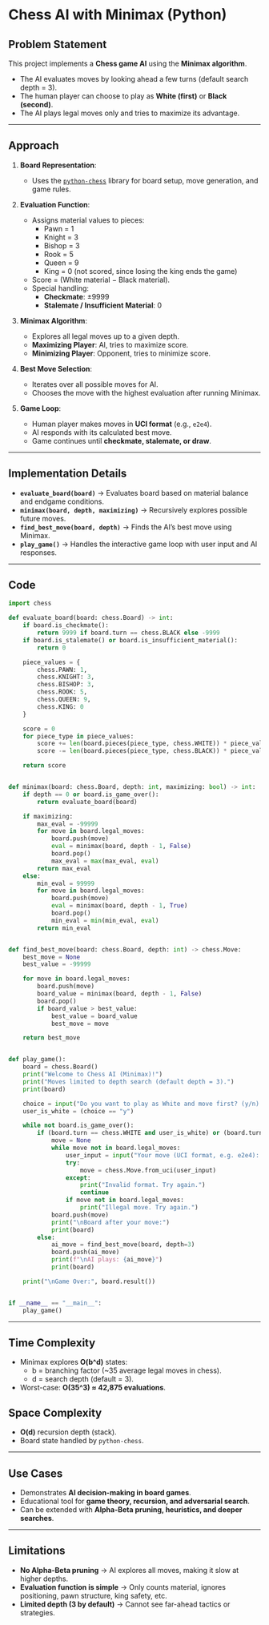 # Chess AI with Minimax (Python)

## Problem Statement
This project implements a **Chess game AI** using the **Minimax algorithm**.  
- The AI evaluates moves by looking ahead a few turns (default search depth = 3).  
- The human player can choose to play as **White (first)** or **Black (second)**.  
- The AI plays legal moves only and tries to maximize its advantage.  

---

## Approach
1. **Board Representation**:  
   - Uses the [`python-chess`](https://pypi.org/project/chess/) library for board setup, move generation, and game rules.  

2. **Evaluation Function**:  
   - Assigns material values to pieces:  
     - Pawn = 1  
     - Knight = 3  
     - Bishop = 3  
     - Rook = 5  
     - Queen = 9  
     - King = 0 (not scored, since losing the king ends the game)  
   - Score = (White material − Black material).  
   - Special handling:  
     - **Checkmate**: ±9999  
     - **Stalemate / Insufficient Material**: 0  

3. **Minimax Algorithm**:  
   - Explores all legal moves up to a given depth.  
   - **Maximizing Player**: AI, tries to maximize score.  
   - **Minimizing Player**: Opponent, tries to minimize score.  

4. **Best Move Selection**:  
   - Iterates over all possible moves for AI.  
   - Chooses the move with the highest evaluation after running Minimax.  

5. **Game Loop**:  
   - Human player makes moves in **UCI format** (e.g., `e2e4`).  
   - AI responds with its calculated best move.  
   - Game continues until **checkmate, stalemate, or draw**.  

---

## Implementation Details
- **`evaluate_board(board)`** → Evaluates board based on material balance and endgame conditions.  
- **`minimax(board, depth, maximizing)`** → Recursively explores possible future moves.  
- **`find_best_move(board, depth)`** → Finds the AI’s best move using Minimax.  
- **`play_game()`** → Handles the interactive game loop with user input and AI responses.  

---

## Code

```python
import chess

def evaluate_board(board: chess.Board) -> int:
    if board.is_checkmate():
        return 9999 if board.turn == chess.BLACK else -9999
    if board.is_stalemate() or board.is_insufficient_material():
        return 0

    piece_values = {
        chess.PAWN: 1,
        chess.KNIGHT: 3,
        chess.BISHOP: 3,
        chess.ROOK: 5,
        chess.QUEEN: 9,
        chess.KING: 0
    }

    score = 0
    for piece_type in piece_values:
        score += len(board.pieces(piece_type, chess.WHITE)) * piece_values[piece_type]
        score -= len(board.pieces(piece_type, chess.BLACK)) * piece_values[piece_type]

    return score


def minimax(board: chess.Board, depth: int, maximizing: bool) -> int:
    if depth == 0 or board.is_game_over():
        return evaluate_board(board)

    if maximizing:
        max_eval = -99999
        for move in board.legal_moves:
            board.push(move)
            eval = minimax(board, depth - 1, False)
            board.pop()
            max_eval = max(max_eval, eval)
        return max_eval
    else:
        min_eval = 99999
        for move in board.legal_moves:
            board.push(move)
            eval = minimax(board, depth - 1, True)
            board.pop()
            min_eval = min(min_eval, eval)
        return min_eval


def find_best_move(board: chess.Board, depth: int) -> chess.Move:
    best_move = None
    best_value = -99999

    for move in board.legal_moves:
        board.push(move)
        board_value = minimax(board, depth - 1, False)
        board.pop()
        if board_value > best_value:
            best_value = board_value
            best_move = move

    return best_move


def play_game():
    board = chess.Board()
    print("Welcome to Chess AI (Minimax)!")
    print("Moves limited to depth search (default depth = 3).")
    print(board)

    choice = input("Do you want to play as White and move first? (y/n): ").strip().lower()
    user_is_white = (choice == "y")

    while not board.is_game_over():
        if (board.turn == chess.WHITE and user_is_white) or (board.turn == chess.BLACK and not user_is_white):
            move = None
            while move not in board.legal_moves:
                user_input = input("Your move (UCI format, e.g. e2e4): ")
                try:
                    move = chess.Move.from_uci(user_input)
                except:
                    print("Invalid format. Try again.")
                    continue
                if move not in board.legal_moves:
                    print("Illegal move. Try again.")
            board.push(move)
            print("\nBoard after your move:")
            print(board)
        else:
            ai_move = find_best_move(board, depth=3) 
            board.push(ai_move)
            print(f"\nAI plays: {ai_move}")
            print(board)

    print("\nGame Over:", board.result())


if __name__ == "__main__":
    play_game()
```
---        

## Time Complexity
- Minimax explores **O(b^d)** states:  
  - b = branching factor (~35 average legal moves in chess).  
  - d = search depth (default = 3).  
- Worst-case: **O(35^3) ≈ 42,875 evaluations**.  

## Space Complexity
- **O(d)** recursion depth (stack).  
- Board state handled by `python-chess`.  

---

## Use Cases
- Demonstrates **AI decision-making in board games**.  
- Educational tool for **game theory, recursion, and adversarial search**.  
- Can be extended with **Alpha-Beta pruning, heuristics, and deeper searches**.  

---

## Limitations
- **No Alpha-Beta pruning** → AI explores all moves, making it slow at higher depths.  
- **Evaluation function is simple** → Only counts material, ignores positioning, pawn structure, king safety, etc.  
- **Limited depth (3 by default)** → Cannot see far-ahead tactics or strategies.  




